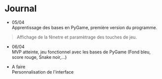 # Journal

 - 05/04  
Apprentissage des bases en PyGame, première version du programme.
> Affichage de la fênetre et paramètrage des touches de jeu. 

 - 06/04  
MVP atteinte, jeu fonctionnel avec les bases de PyGame (Fond bleu, score rouge, Snake noir,...) 

 - A faire  
Personnalisation de l'interface 
